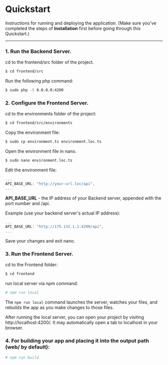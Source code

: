 # Quickstart

Instructions for running and deploying the application. (Make sure you've completed the steps of **Installation** first before going through this Quickstart.)

---

### 1. Run the Backend Server.

cd to the frontend/src folder of the project.
```bash
$ cd frontend/src
```
Run the following php command:
```bash
$ sudo php -S 0.0.0.0:4200
```

### 2. Configure the Frontend Server.

cd to the environments folder of the project:
```bash
$ cd frontend/src/environments
```
Copy the environment file:
```bash
$ sudo cp environment.ts environment.loc.ts
```
Open the environment file in nano.
```bash
$ sudo nano environment.loc.ts
```
Edit the environment file:
```js
...
API_BASE_URL: "http://your-url.loc/api",
...
```
**API_BASE_URL** - the IP address of your Backend server, appended with the port number and /api.

Example (use your backend server's actual IP address):
```js
...
API_BASE_URL: "http://175.132.1.1:4200/api",
...
```
Save your changes and exit nano.

### 3. Run the Frontend Server.

cd to the Frontend folder:
```bash
$ cd frontend
```
run local server via npm command:
```bash
# npm run local
```
The `npm run local` command launches the server, watches your files, and rebuilds the app as you make changes to those files.

After running the local server, you can open your project by visiting http://localhost:4200/. It may automatically open a tab to localhost in your browser.

### 4. For building your app and placing it into the output path (web/ by default):
```bash
# npm run build
```

